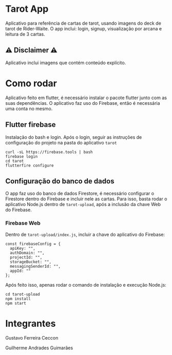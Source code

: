 # Tarot App
Aplicativo para referência de cartas de tarot, usando imagens do deck de tarot de Rider-Waite. O app inclui: login, signup, visualização por arcana e leitura de 3 cartas.

## ⚠ Disclaimer ⚠
Aplicativo inclui imagens que contém conteúdo explícito.

# Como rodar
Aplicativo feito em flutter, é necessário instalar o pacote flutter junto com as suas dependências. O aplicativo faz uso do Firebase, então é necessária uma conta no mesmo.

## Flutter firebase
Instalação do bash e login. Após o login, seguir as instruções de configuração do projeto na pasta do aplicativo `tarot`
```
curl -sL https://firebase.tools | bash
firebase login
cd tarot
flutterfire configure
```

## Configuração do banco de dados
O app faz uso do banco de dados Firestore, é necessário configurar o Firestore dentro do Firebase e incluir nele as cartas. Para isso, basta rodar o aplicativo Node.js dentro de `tarot-upload`, após a inclusão da chave Web do Firebase.

### Firebase Web
Dentro de `tarot-upload/index.js`, incluir a chave do aplicativo do Firebase:
```
const firebaseConfig = {
  apiKey: "",
  authDomain: "",
  projectId: "",
  storageBucket: "",
  messagingSenderId: "",
  appId: ""
};
```
Após feito isso, apenas rodar o comando de instalação e execução Node.js:
```
cd tarot-upload
npm install
npm start
```

# Integrantes
Gustavo Ferreira Ceccon

Guilherme Andrades Guimarães
